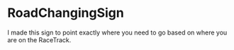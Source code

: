 # RoadChangingSign

I made this sign to point exactly where you need to go based on where you are on the RaceTrack. 
